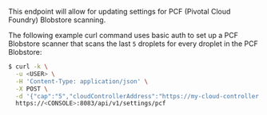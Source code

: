 This endpoint will allow for updating settings for PCF (Pivotal Cloud Foundry) Blobstore scanning. 

The following example curl command uses basic auth to set up a PCF Blobstore scanner that scans the last `5` droplets for every droplet in the PCF Blobstore:

```bash
$ curl -k \
  -u <USER> \
  -H 'Content-Type: application/json' \
  -X POST \
  -d '{"cap":"5","cloudControllerAddress":"https://my-cloud-controller.twistlock.com","pattern":"*"}' \
  https://<CONSOLE>:8083/api/v1/settings/pcf
```


